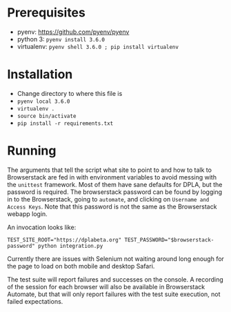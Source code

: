 # Prerequisites

- pyenv: https://github.com/pyenv/pyenv
- python 3: `pyenv install 3.6.0`
- virtualenv: `pyenv shell 3.6.0 ; pip install virtualenv`

# Installation

- Change directory to where this file is
- `pyenv local 3.6.0`
- `virtualenv .`
- `source bin/activate`
- `pip install -r requirements.txt`


# Running

The arguments that tell the script what site to point to and how to talk to Browserstack are fed in with environment variables to avoid messing with the `unittest` framework. Most of them have sane defaults for DPLA, but the password is required. The browserstack password can be found by logging in to the Browserstack, going to `automate`, and clicking on `Username and Access Keys`. Note that this password is not the same as the Browserstack webapp login.

An invocation looks like:

`TEST_SITE_ROOT="https://dplabeta.org" TEST_PASSWORD="$browserstack-password" python integration.py`

Currently there are issues with Selenium not waiting around long enough for the page to load on both mobile and desktop Safari.

The test suite will report failures and successes on the console. A recording of the session for each browser will also be available in Browserstack Automate, but that will only report failures with the test suite execution, not failed expectations.
